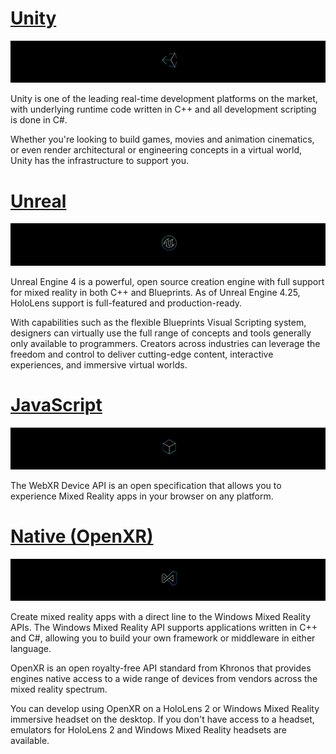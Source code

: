 # [Unity](#tab/unity)

![Unity banner](../images/unity_logo_banner.png)<br>

Unity is one of the leading real-time development platforms on the market, with underlying runtime code written in C++ and all development scripting is done in C#.

Whether you're looking to build games, movies and animation cinematics, or even render architectural or engineering concepts in a virtual world, Unity has the infrastructure to support you.

# [Unreal](#tab/unreal)

![Unreal banner](../images/unreal_logo_banner.png)

Unreal Engine 4 is a powerful, open source creation engine with full support for mixed reality in both C++ and Blueprints. As of Unreal Engine 4.25, HoloLens support is full-featured and production-ready.

With capabilities such as the flexible Blueprints Visual Scripting system, designers can virtually use the full range of concepts and tools generally only available to programmers. Creators across industries can leverage the freedom and control to deliver cutting-edge content, interactive experiences, and immersive virtual worlds.

# [JavaScript](#tab/web)

![Web](../images/javascript_logo_banner.png)

The WebXR Device API is an open specification that allows you to experience Mixed Reality apps in your browser on any platform.

# [Native (OpenXR)](#tab/native)

![Native](../images/native_logo_banner.png)

Create mixed reality apps with a direct line to the Windows Mixed Reality APIs. The Windows Mixed Reality API supports applications written in C++ and C#, allowing you to build your own framework or middleware in either language.

OpenXR is an open royalty-free API standard from Khronos that provides engines native access to a wide range of devices from vendors across the mixed reality spectrum.

You can develop using OpenXR on a HoloLens 2 or Windows Mixed Reality immersive headset on the desktop. If you don't have access to a headset, emulators for HoloLens 2 and Windows Mixed Reality headsets are available.
